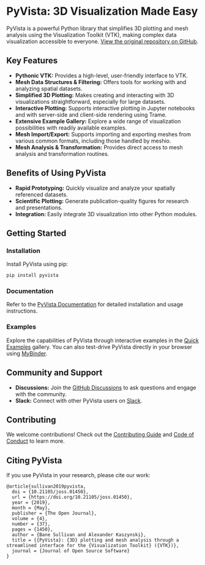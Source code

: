 # PyVista: 3D Visualization Made Easy

PyVista is a powerful Python library that simplifies 3D plotting and mesh analysis using the Visualization Toolkit (VTK), making complex data visualization accessible to everyone. [View the original repository on GitHub](https://github.com/pyvista/pyvista).

## Key Features

*   **Pythonic VTK:** Provides a high-level, user-friendly interface to VTK.
*   **Mesh Data Structures & Filtering:** Offers tools for working with and analyzing spatial datasets.
*   **Simplified 3D Plotting:** Makes creating and interacting with 3D visualizations straightforward, especially for large datasets.
*   **Interactive Plotting:** Supports interactive plotting in Jupyter notebooks and with server-side and client-side rendering using Trame.
*   **Extensive Example Gallery:** Explore a wide range of visualization possibilities with readily available examples.
*   **Mesh Import/Export:** Supports importing and exporting meshes from various common formats, including those handled by meshio.
*   **Mesh Analysis & Transformation:** Provides direct access to mesh analysis and transformation routines.

## Benefits of Using PyVista

*   **Rapid Prototyping:** Quickly visualize and analyze your spatially referenced datasets.
*   **Scientific Plotting:** Generate publication-quality figures for research and presentations.
*   **Integration:** Easily integrate 3D visualization into other Python modules.

## Getting Started

### Installation

Install PyVista using pip:

```bash
pip install pyvista
```

### Documentation

Refer to the [PyVista Documentation](http://docs.pyvista.org/) for detailed installation and usage instructions.

### Examples

Explore the capabilities of PyVista through interactive examples in the [Quick Examples](http://docs.pyvista.org/examples/index.html) gallery. You can also test-drive PyVista directly in your browser using [MyBinder](https://mybinder.org/v2/gh/pyvista/pyvista-examples/master).

## Community and Support

*   **Discussions:** Join the [GitHub Discussions](https://github.com/pyvista/pyvista/discussions) to ask questions and engage with the community.
*   **Slack:** Connect with other PyVista users on [Slack](https://communityinviter.com/apps/pyvista/pyvista).

## Contributing

We welcome contributions! Check out the [Contributing Guide](https://github.com/pyvista/pyvista/blob/main/CONTRIBUTING.rst) and [Code of Conduct](https://github.com/pyvista/pyvista/blob/main/CODE_OF_CONDUCT.md) to learn more.

## Citing PyVista

If you use PyVista in your research, please cite our work:

```
@article{sullivan2019pyvista,
  doi = {10.21105/joss.01450},
  url = {https://doi.org/10.21105/joss.01450},
  year = {2019},
  month = {May},
  publisher = {The Open Journal},
  volume = {4},
  number = {37},
  pages = {1450},
  author = {Bane Sullivan and Alexander Kaszynski},
  title = {{PyVista}: {3D} plotting and mesh analysis through a streamlined interface for the {Visualization Toolkit} ({VTK})},
  journal = {Journal of Open Source Software}
}